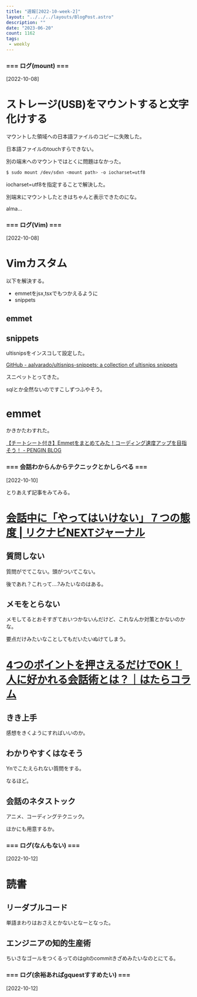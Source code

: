 ```yaml
---
title: "週報[2022-10-week-2]"
layout: "../../../layouts/BlogPost.astro"
description: ""
date: "2023-06-20"
count: 1162
tags:
 - weekly
---
```





### === ログ(mount) ===

[2022-10-08]

# ストレージ(USB)をマウントすると文字化けする

マウントした領域への日本語ファイルのコピーに失敗した。

日本語ファイルのtouchすらできない。

別の端末へのマウントではとくに問題はなかった。

```sh
$ sudo mount /dev/sdxn <mount path> -o iocharset=utf8
```

iocharset=utf8を指定することで解決した。

別端末にマウントしたときはちゃんと表示できたのにな。

alma...


### === ログ(Vim) ===

[2022-10-08]

# Vimカスタム

以下を解決する。

- emmetをjsx,tsxでもつかえるように
- snippets

## emmet

## snippets

ultisnipsをインスコして設定した。

[GitHub - aalvarado/ultisnips-snippets: a collection of ultisnips snippets](https://github.com/aalvarado/ultisnips-snippets)

スニペットとってきた。

sqlとか全然ないのですこしずつふやそう。

# emmet

かきかたわすれた。

[【チートシート付き】Emmetをまとめてみた！コーディング速度アップを目指そう！ - PENGIN BLOG](https://pengi-n.co.jp/blog/emmet/)


### === 会話わからんからテクニックとかしらべる ===

[2022-10-10]

とりあえず記事をみてみる。

# [会話中に「やってはいけない」７つの態度 | リクナビNEXTジャーナル](https://next.rikunabi.com/journal/20171016_m1/)

## 質問しない

質問がでてこない。頭がついてこない。

後であれ？これって....?みたいなのはある。

## メモをとらない

メモしてるとおそすぎておいつかないんだけど、これなんか対策とかないのかな。

要点だけみたいなことしてもだいたいぬけてしまう。

# [4つのポイントを押さえるだけでOK！人に好かれる会話術とは？｜はたらコラム](https://www.insource.co.jp/hatara-column/article-no25562.html)

## きき上手

感想をきくようにすればいいのか。

## わかりやすくはなそう

Ynでこたえられない質問をする。

なるほど。

## 会話のネタストック

アニメ、コーディングテクニック。

ほかにも用意するか。


### === ログ(なんもない) ===

[2022-10-12]

# 読書

## リーダブルコード

単語まわりはおさえとかないとなーとなった。


## エンジニアの知的生産術

ちいさなゴールをつくるってのはgitのcommitきざめみたいなのとにてる。


### === ログ(余裕あればgquestすすめたい) ===

[2022-10-12]
